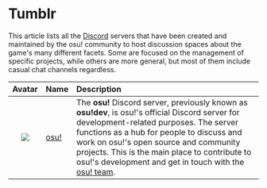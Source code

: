 # Tumblr

This article lists all the [Discord](https://discord.com/) servers that have been created and maintained by the osu! community to host discussion spaces about the game's many different facets. Some are focused on the management of specific projects, while others are more general, but most of them include casual chat channels regardless.

| Avatar | Name | Description |
| :-: | :-- | :-- |
| [![](img/osu!dev.png)](https://discord.com/invite/ppy) | [osu!](https://discord.com/invite/ppy) | The **osu!** Discord server, previously known as **osu!dev**, is osu!'s official Discord server for development-related purposes. The server functions as a hub for people to discuss and work on osu!'s open source and community projects. This is the main place to contribute to osu!'s development and get in touch with the [osu! team](/wiki/People/osu!_team). |